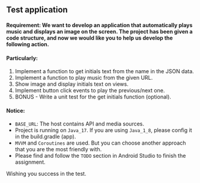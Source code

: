 ## Test application

#### <b>Requirement</b>: We want to develop an application that automatically plays music and displays an image on the screen. The project has been given a code structure, and now we would like you to help us develop the following action.

#### Particularly:
1. Implement a function to get initials text from the name in the JSON data.
2. Implement a function to play music from the given URL.
3. Show image and display initials text on views.
4. Implement button click events to play the previous/next one.
5. BONUS - Write a unit test for the get initials function (optional).

#### Notice:
* ```BASE_URL```: The host contains API and media sources.
* Project is running on ```Java_17```. If you are using ```Java_1_8```, please config it in the build.gradle (app).
* ```MVVM``` and ```Coroutines``` are used. But you can choose another approach that you are the most friendly with.
* Please find and follow the ```TODO``` section in Android Studio to finish the assignment.

Wishing you success in the test.
